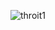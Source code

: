 ![throit1](https://github.com/Tumppi66/v3rm-archive/assets/61348006/75fe9f7f-1be5-4a0c-8009-48bad2518844)
